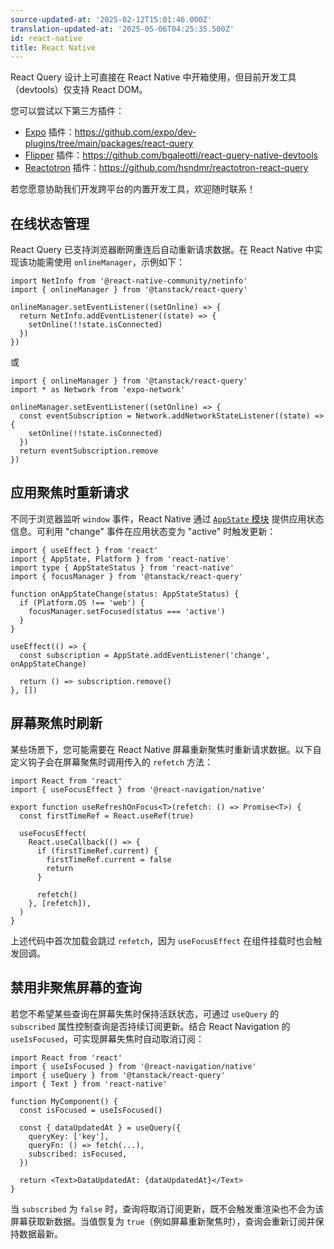 ```yaml
---
source-updated-at: '2025-02-12T15:01:46.000Z'
translation-updated-at: '2025-05-06T04:25:35.500Z'
id: react-native
title: React Native
---
```


React Query 设计上可直接在 React Native 中开箱使用，但目前开发工具（devtools）仅支持 React DOM。

您可以尝试以下第三方插件：

- [Expo](https://docs.expo.dev/) 插件：https://github.com/expo/dev-plugins/tree/main/packages/react-query
- [Flipper](https://fbflipper.com/docs/getting-started/react-native/) 插件：https://github.com/bgaleotti/react-query-native-devtools
- [Reactotron](https://github.com/infinitered/reactotron/) 插件：https://github.com/hsndmr/reactotron-react-query

若您愿意协助我们开发跨平台的内置开发工具，欢迎随时联系！

## 在线状态管理

React Query 已支持浏览器断网重连后自动重新请求数据。在 React Native 中实现该功能需使用 `onlineManager`，示例如下：

```tsx
import NetInfo from '@react-native-community/netinfo'
import { onlineManager } from '@tanstack/react-query'

onlineManager.setEventListener((setOnline) => {
  return NetInfo.addEventListener((state) => {
    setOnline(!!state.isConnected)
  })
})
```

或

```tsx
import { onlineManager } from '@tanstack/react-query'
import * as Network from 'expo-network'

onlineManager.setEventListener((setOnline) => {
  const eventSubscription = Network.addNetworkStateListener((state) => {
    setOnline(!!state.isConnected)
  })
  return eventSubscription.remove
})
```

## 应用聚焦时重新请求

不同于浏览器监听 `window` 事件，React Native 通过 [`AppState` 模块](https://reactnative.dev/docs/appstate#app-states) 提供应用状态信息。可利用 "change" 事件在应用状态变为 "active" 时触发更新：

```tsx
import { useEffect } from 'react'
import { AppState, Platform } from 'react-native'
import type { AppStateStatus } from 'react-native'
import { focusManager } from '@tanstack/react-query'

function onAppStateChange(status: AppStateStatus) {
  if (Platform.OS !== 'web') {
    focusManager.setFocused(status === 'active')
  }
}

useEffect(() => {
  const subscription = AppState.addEventListener('change', onAppStateChange)

  return () => subscription.remove()
}, [])
```

## 屏幕聚焦时刷新

某些场景下，您可能需要在 React Native 屏幕重新聚焦时重新请求数据。以下自定义钩子会在屏幕聚焦时调用传入的 `refetch` 方法：

```tsx
import React from 'react'
import { useFocusEffect } from '@react-navigation/native'

export function useRefreshOnFocus<T>(refetch: () => Promise<T>) {
  const firstTimeRef = React.useRef(true)

  useFocusEffect(
    React.useCallback(() => {
      if (firstTimeRef.current) {
        firstTimeRef.current = false
        return
      }

      refetch()
    }, [refetch]),
  )
}
```

上述代码中首次加载会跳过 `refetch`，因为 `useFocusEffect` 在组件挂载时也会触发回调。

## 禁用非聚焦屏幕的查询

若您不希望某些查询在屏幕失焦时保持活跃状态，可通过 `useQuery` 的 `subscribed` 属性控制查询是否持续订阅更新。结合 React Navigation 的 `useIsFocused`，可实现屏幕失焦时自动取消订阅：

```tsx
import React from 'react'
import { useIsFocused } from '@react-navigation/native'
import { useQuery } from '@tanstack/react-query'
import { Text } from 'react-native'

function MyComponent() {
  const isFocused = useIsFocused()

  const { dataUpdatedAt } = useQuery({
    queryKey: ['key'],
    queryFn: () => fetch(...),
    subscribed: isFocused,
  })

  return <Text>DataUpdatedAt: {dataUpdatedAt}</Text>
}
```

当 `subscribed` 为 `false` 时，查询将取消订阅更新，既不会触发重渲染也不会为该屏幕获取新数据。当值恢复为 `true`（例如屏幕重新聚焦时），查询会重新订阅并保持数据最新。
